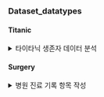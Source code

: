 

### Dataset_datatypes

#### Titanic
<details>
<summary>타이타닉 생존자 데이터 분석</summary>

| Variable | Definition | Key | 분석가 의견 |
| -- | -- | -- | -- |
|  PassengerId  | 승객 번호 | array([ 892,  893,  894,  895,  896,  897,  898,  899,  900,  901,  902, 903,  904,  905,  906,  907,  908,  909,  910,  911,  912,  913, 1288, 1289, 1290, 1291, 1292, 1293, 1294, 1295, 1296, 1297, 1298, 1299, 1300, 1301, 1302, 1303,1304, 1305, 1306, 1307, 1308, 1309])| 이름에서 유추할 수 있는 것은 승객의 번호이다. 인덱스 번호 개념으로 생각할 수 있지만, 1번부터 시작되지 않는 것으로 보아, 총 개수의 신뢰도가 높지 않다. 현재까지 알려진 바로는 타이타닉의 생존자의 수는 승객만 498명으로 알려져 있으며,선원도 212명 정도로 총인원 700여명이 생존한 것으로 알려져 있다. 출처마다 편차가 있으므로 데이터의 신뢰도를 다시 재 정립할 필요가 있다. 참고로 뤼튼은 총 918명이 생존했다는 이야기를 하고 있으며, 대상 AI를 바꿀 경우 1395명이라고 나온다. 참고로, 현재 데이터에서 승객 아이디의 최대 크기는 1309,최소 크기는 892이며,뤼튼이 제공중인 총 탑승객의 수는 1317명이라고 한다. |
|  Pclass  | 객실 등급 | array([3, 2, 1]) | 객실 등급으로 예상된다. 이럴 경우 선원의 존재는 없어야 할 것이기 때문에 탑승객만 한정적으로 인원을 계산하는 것이 유리하다고 생각된다.|
|  Name  | 이름 | array(['Kelly, Mr. James', 'Wilkes, Mrs. James (Ellen Needs)', 'Myles, Mr. Thomas Francis', 'Wirz, Mr. Albert', 'Henriksson, Miss. Jenny Lovisa', 'Spector, Mr. Woolf','Oliva y Ocana, Dona. Fermina', 'Saether, Mr. Simon Sivertsen','Ware, Mr. Frederick', 'Peter, Master. Michael J'], dtype=object) | 이름은 모든 개인이 다 고유하기 때문에 특정하기는 어려우나, 보통 가족들은 성을 공유하므로 이름을 추출해낼 수 있다면, 그리고 그것을 Parch와 SibSp와 대조하여 조사한다면, 동승자의 여부를 통해 가족관계를 확인하는 것이 가능할 것으로 예상된다. 그리고, 이 데이터만으로 한정해서는 불가능하지만, 그 이름이 주로 사용되는 나라를 조사해 국적을 유추해 볼 만한 수단이 될 수는 있을 가능성이 있다고 생각한다. 다만, 3곳에서 탑승객을 태웠으므로, 3개국이 가장 유력하며, 목적지는 뉴욕이었으므로 미국인도 존재할 가능성이 있다. |
|  Sex  | 성별 | array(['male', 'female'], dtype=object) | 성별은 남성과 여성만이 존재할 것이므로 크게 유의미하지는 않지만, 통상적으로 생존자의 경우 남성보다는 여성을 더 우선시 할 가능성이 높으므로 여성의 비율이 더 높을 가능성이 있다고 유추할 수는 있다. |
|  Age  | 나이 | array([34.5 , 47.  , 62.  , 27.  , 22.  , 14.  , 30.  , 26.  , 18.  ,  21.  ,  nan, 46.  , 23.  , 63.  , 24.  , 35.  , 45.  , 55.  , 9.  , 48.  , 50.  , 22.5 , 41.  , 33.  , 18.5 , 25.  , 39.  , 60.  , 36.  , 20.  , 28.  , 10.  , 17.  , 32.  , 13.  , 31.  ,  29.  , 28.5 , 32.5 ,  6.  , 67.  , 49.  ,  2.  , 76.  , 43.  , 16.  ,  1.  , 12.  , 42.  , 53.  , 26.5 , 40.  , 61.  , 60.5 , 7.  , 15.  , 54.  , 64.  , 37.  , 34.  , 11.5 ,  8.  ,  0.33, 38.  , 57.  , 40.5 ,  0.92, 19.  , 36.5 ,  0.75,  0.83, 58.  , 0.17, 59.  , 14.5 , 44.  ,  5.  , 51.  ,  3.  , 38.5 ]) | 탑승객의 연령층이 굉장히 다양하며, 가장 어린 승객은 생후 9주차라는 정보가 존재한다. 그러나 nan으로 필드가 있는 경우가 있는데, 이것이 데이터의 결손인지, 아니면, 탑승객의 나이 정보가 존재하지 않아서 이렇게 있는 것인지는 알기 어렵다. |
|  SibSp  | 동승 가족구성(형제,배우자) | array([0, 1, 2, 3, 4, 5, 8]) | SibSP는 타이타닉에 대한 데이터 분석에 사용되는 용어로 원래는'Siblings/Spouses aboard'의 약어이며, 승객의 가족 구성(형제 자매,배우자)을 아는 것에 대한 지표가 된다. |
|  Parch  | 동승 가족구성(부모,자녀) | array([0, 1, 3, 2, 4, 6, 5, 9]) | Parch 역시 타이타닉에 대한 데이터 분석에 사용되는 용어로 원래는 'Parents/Children aboard'의 약어이며, 승객의 직계 가족 구성(부모,자녀)을 아는 것에 대한 지표가 된다. |
|  Ticket  | 티켓번호 | array(['330911', '363272', '240276', '315154', '3101298', '7538','330972', '248738', '2657', 'A/4 48871', '349220', '694', '21228', '347065', '21332', '28664', '113059', '17765', 'SC/PARIS 2166', '28666', '334915', '365237', '19928', '347086', 'A.5. 3236', 'PC 17758', 'SOTON/O.Q. 3101262', '359309', '2668'], dtype=object) | 아직 자세하기 보기는 어렵지만, 티켓의 번호가 다르며, 영문으로 무언가가 적힌 것도 있고 아닌 것도 있다. 그것을 통해 Fare와 같이 비교가 가능하다면 출발지와 도착지 등의 내용의 여부 등을 확인할 수 있을 가능성이 있을 것으로 예상된다. 같은 표기 체계를 분류하는 것이 도움이 될 수 있다. |
|  Fare  | 운임 | array([  7.8292,   7.    ,   9.6875,   8.6625,  12.2875,   9.225 ,7.6292,  29.    ,   7.2292,  24.15  ,   7.8958,  26.    ,82.2667,  61.175 ,  27.7208,  12.35  ,   7.225 ,   7.925 ,7.5792, 512.3292,  63.3583,  51.4792,  15.55  ,  37.0042,14.4583,  39.6875,  11.5   ,  50.    ,  12.875 ,  21.075 ,39.4   ,  20.25  ,  47.1   ,  13.8625,   7.7208,  90.    , 108.9   ,  22.3583]) | 요금체계는 티켓과 마찬가지로 출발지와 도착지의 정보에 의한 차이도 있을 수 있지만, 거기에 더불어 객실 등급에 의한 차이도 발생할 수 있다. 또한 동승한 탑승객이 있을 경우에 의한 차이도 있을 수 있다. 이러한 것을 통해 각 객실 별, 개인 별 운임의 체계를 알아낼 수 있을 가능성이 있으며, 참고로 당시 사용되는 화폐의 단위는 파운드였고, 1등실은 차이가 있지만 30 ~ 870파운드, 2등실은 12 ~ 60파운드, 3등실은 3 ~ 8 파운드 정도라는 자료가 존재한다. |
|  Cabin  | 선실 | array([nan, 'B45', 'E31', 'B57 B59 B63 B66', 'B36', 'A21', 'C78', 'D34','D19', 'A9', 'D15', 'C31', 'C23 C25 C27', 'F G63', 'B61', 'C53','D43', 'C130', 'C132', 'C101', 'C55 C57', 'B71', 'C46', 'C116','F', 'A29', 'G6', 'C6', 'C28', 'C51', 'E46', 'C54', 'C97', 'D22','B10', 'F4', 'E45', 'E52', 'D30', 'B58 B60', 'E34', 'C62 C64','F E57', 'F2', 'A18', 'C106', 'B51 B53 B55', 'D10 D12', 'E60','E50', 'E39 E41', 'B52 B54 B56', 'C39', 'B24', 'D28', 'B41', 'C7','D40', 'D38', 'C105'], dtype=object) | 원래 캐빈의 사전적 의미는 선원의 개인 침실이라는 의미가 있지만, 타이타닉의 정보를 조회하면 1등실은 총 416칸, 2등실은 162칸, 3등실은 총 269칸으로 나와있고, 캐빈은 40칸으로 나와 있어 이것이 의미하는 것이 객실일지, 짐칸일지, 선원실일지 아직은 명확하지 않지만, 일관성의 영역으로 생각하면 1,2,3으로 배정된 것이 아닌,A,B,C로 등록이 되어 있었으며, 당시 타이타닉의 제원은 총 11층 구조였으며,승객이 사용하거나 방의 개념이 존재하는 갑판은 A ~ G갑판까지이다. 이를 보아, A ~ G까지는 층 수, 뒤의 숫자는 호실로 해석하는 것이 맞다고 생각된다.  |
|  Embarked  | 승선지 | array(['Q', 'S', 'C'], dtype=object) | 탑승지에 대한 이니셜로 당시 타이타닉은 영국 리버풀에서 취역하여, 최초에는 영국 사우샘프턴('S')에서 탑승객을 받았고, 이후 프랑스 쉘부르('C')에 기항한 뒤, 아일랜드의 퀸즈타운('Q',현재 지명 코브)의 기항을 마지막으로 뉴욕을 향해 출발하였다고 한다. |
</details>


#### Surgery

<details>
<summary> 병원 진료 기록 항목 작성 </summary>

|No.|Variable|Definition|Key|분석가의견|
|--|--|--|--|--|
|1|Unnamed: 0||||
|2|환자ID|환자를 식별하는 고유한 ID|||
|3|Large Lymphocyte|혈액 내 큰 림프구 수치를 나타내는 지표| 44.9, 42.4, 34.4, .... | 최대치 89.0 최소치 0 그 외에는 대체로 유사한 수치들이 있으나, 그 범주가 너무 많으므로 수치를 5 또는 10 정도로 나누어 대조군과 비교할 수 있도록 범위를 좁혀주는 범주형 데이터로 변형하는 것이 좋을 것으로 생각된다. |
|4|Location of herniation|탈출한 디스크의 위치| 1,2,3,4,5 | 범주형 데이터로 바꿔서 디스크의 위치를 통해 유사한 케이스를 찾는 지표로 삼을 가치가 있을 것으로 본다.|
|5|ODI|척추 통증 장애 지수로, 일상 생활에서 발생하는 제한 정도를 평가하는 지표| 4 , 27, 42, 68 | 수치형 데이터이지만, 값을 보유한 갯수가 총 데이터의 개수와 차이가 있으므로, 비교 대상이 있는 경우에만 사용이 가능할 것으로 보이나, 유사한 케이스 중 값이 없는 것과 비교하는 것이 가능한 여부를 파악할 필요는 있어 보인다. |
|6|가족력|질병이나 유전적 소인이 부모나 가족 선조에 보이는 경우| 1, 0 | 대상이 명확하므로 범주형 데이터로 보는 것이 합당하다 |
|7|간질성폐질환|폐 건강 상태를 나타내는 지표| 1,0 | 대상이 명확하므로 범주형 데이터로 보는 것이 합당하다, 38개만 값을 가지고 있는 것이 특기사항이라고 본다. |
|8|고혈압여부|고혈압 유무를 나타내는 지표| 1, 0 | 위와 동일하며,  |
|9|과거수술횟수|과거 수술을 받은 횟수를 나타내는 지표| 0, 1, 2, 3 | 환자의 병력을 통해 재발의 상관관계를 유추할 만한 참조 수치가 될 수 있을 것으로 생각된다.|
|10|당뇨여부|당뇨병 유무를 나타내는 지표| 0, 1 |  |
|11|말초동맥질환여부|말초 동맥 질환 유무를 나타내는 지표|||
|12|빈혈여부|빈혈 유무를 나타내는 지표|||
|13|성별|남성 또는 여성 성별을 나타내는 지표| 1, 2 | 범주형 데이터로서 명확한 지표로 삼을 수 있다 |
|14|스테로이드치료|스테로이드 치료 여부를 나타내는 지표|||
|15|신부전여부|신장 건강 상태를 나타내는 지표|||
|16|신장|체내 물질의 정상적인 배설을 도와주는 신장 기능을 나타내는 지표|||
|17|심혈관질환|심혈관 건강 상태를 나타내는 지표|||
|18|암발병여부|암 발생 여부를 나타내는 지표|||
|19|연령|나이를 나타내는 지표|||
|20|우울증여부|우울증 유무를 나타내는 지표| 0, 1, 2 | 범주형으로 사용하는 것이 맞을 것 같다. |
|21|입원기간|입원한 기간을 나타내는 지표|||
|22|입원일자|입원일을 나타내는 지표|20190101||
|23|종양진행여부|종양의 진행 상태를 나타내는 지표|||
|24|직업|환자의 직업을 나타내는 지표|||
|25|체중|체중을 나타내는 지표|||
|26|퇴원일자|퇴원일을 나타내는 지표|||
|27|헤모글로빈수치|혈중 헤모글로빈 농도를 나타내는 지표|||
|28|혈전합병증여부|혈전 합병증 유무를 나타내는 지표|||
|29|환자통증정도|환자의 통증 정도를 평가하는 지표| 1 ~ 10 | 환자의 통증 정도를 통해 대비되는 비교군과 그 특성을 비교해 볼 수 있다. 그 자체가 수치인 만큼 수치형 데이터로도 사용이 가능하고,값이 10개만 존재하므로 범주형 데이터로도 사용한다. |
|30|흡연여부|흡연 여부를 나타내는 지표| 0, 1 | 범주형 데이터로 사용하는 것이 좋다. |
|31|통증기간(월)|통증이 시작된 지난 기간을 나타내는 지표| 0.0 ~ 360.0 | 수치형 데이터로 사용하는 것도 가능하겠지만, 범위를 국한시켜 범주형으로 사용하는 것도 고려해 볼 수 있을 것 같다. |
|32|수술기법|수술 시 사용된 기술을 나타내는 지표| TELD, IELD | 두가지 수술 기법만 존재하므로 범주형 데이터로 사용한다.|
|33|수술시간|수술 소요 시간을 나타내는 지표|||
|34|수술실패여부|수술 실패 여부를 나타내는 지표|||
|35|수술일자|수술을 받은 날짜를 나타내는 지표|||
|36|재발여부|척추 통증이 재발되었는지 여부를 나타내는 지표|||
|37|혈액형|환자의 혈액형을 나타내는 지표| RH+A, RH+B, RH+O, RH+AB | 4개의 값이 존재하므로 범주형으로 사용하는 것이 가능하다. |
|38|전방디스크높이(mm)|전방 디스크의 높이를 나타내는 지표| 1.27 ~ 22.5 ||
|39|후방디스크높이(mm)|후방 디스크의 높이를 나타내는 지표| 1.00 ~ 101 ||
|40|지방축적도|지방 축적 정도를 나타내는 지표|||
|41|Instability|척추 안정성을 나타내는 지표| 0,1 | |
|42|MF + ES|혼합 신경병증 및 대량 열 치료(미세파 관리 및 전기 자극)로 수행된 치료법|||
|43|Modic change|검은색과 밝은색의 조합으로 척추의 변형을 표시하는 방법으로, 척추 통증과 관련이 있을 수 있다.|||
|44|PI|척추 곡률을 나타내는 지표|||
|45|PT|척추 곡률을 나타내는 지표|||
|46|Seg Angle(raw)| 척추 각도를 나타내는 지표|||
|47|Vaccum disc|Vaccum disk는 디스크의 최종 단계로, 이 상태에서 쉽게 부러져 다른 퇴행성 디스크 질환을 유발한다.|||
|48|골밀도|골의 밀도를 나타내는 지표|||
|49|디스크단면적|디스크 단면적을 나타내는 지표|||
|50|디스크위치|디스크의 위치를 나타내는 지표|||
|51|척추이동척도|척추 이동 범위를 나타내는 지표|||
|52|척추전방위증|척추의 사진에서 전방위증을 발견한 경우의 수준을 나타내는 지표|||
</details>